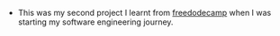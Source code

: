 * This was my second project I learnt from [freedodecamp](freecodecamp.org) when I was starting my software engineering journey.
